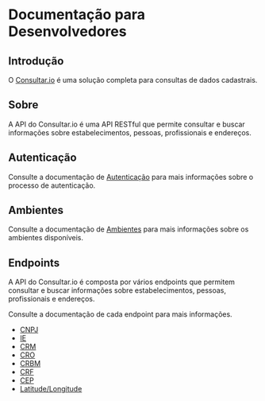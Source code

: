 # Documentação para Desenvolvedores

## Introdução

O [Consultar.io](https://consultar.io) é uma solução completa para consultas de
dados cadastrais.

## Sobre

A API do Consultar.io é uma API RESTful que permite consultar e buscar informações
sobre estabelecimentos, pessoas, profissionais e endereços.

## Autenticação

Consulte a documentação de [Autenticação](./autenticacao.md) para mais
informações sobre o processo de autenticação.

## Ambientes

Consulte a documentação de [Ambientes](./ambientes.md) para mais informações sobre
os ambientes disponíveis.

## Endpoints

A API do Consultar.io é composta por vários endpoints que permitem consultar e
buscar informações sobre estabelecimentos, pessoas, profissionais e endereços.

Consulte a documentação de cada endpoint para mais informações.

- [CNPJ](./cnpj.md)
- [IE](./inscricao-estadual.md)
- [CRM](./crm.md)
- [CRO](./cro.md)
- [CRBM](./crbm.md)
- [CRF](./crf.md)
- [CEP](./cep.md)
- [Latitude/Longitude](./latitude-longitude.md)
